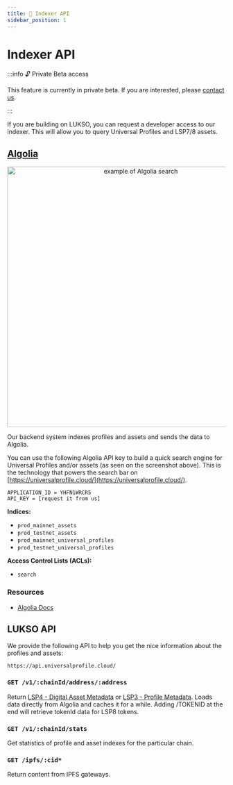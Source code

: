 ```yaml
---
title: 📑 Indexer API
sidebar_position: 1
---
```


# Indexer API

:::info 🔓 Private Beta access

This feature is currently in private beta. If you are interested, please [contact us](https://forms.gle/rhWA25m3jjuPNPva9).

:::

If you are building on LUKSO, you can request a developer access to our indexer. This will allow you to query Universal Profiles and LSP7/8 assets.

## [Algolia](https://www.algolia.com/)

<p align="center">
<img src="/img/tools/algolia_example.png" height="600px" alt="example of Algolia search"/>
</p>

Our backend system indexes profiles and assets and sends the data to Algolia.

You can use the following Algolia API key to build a quick search engine for Universal Profiles and/or assets (as seen on the screenshot above). This is the technology that powers the search bar on [https://universalprofile.cloud/](https://universalprofile.cloud/).

```
APPLICATION_ID = YHFN1WRCR5
API_KEY = [request it from us]
```

**Indices:**

- `prod_mainnet_assets`
- `prod_testnet_assets`
- `prod_mainnet_universal_profiles`
- `prod_testnet_universal_profiles`

**Access Control Lists (ACLs):**

- `search`

### Resources

- [Algolia Docs](https://www.algolia.com/doc/)

## LUKSO API

We provide the following API to help you get the nice information about the profiles and assets:

```
https://api.universalprofile.cloud/
```

### `GET /v1/:chainId/address/:address`

Return [LSP4 - Digital Asset Metadata](https://docs.lukso.tech/standards/tokens/LSP4-Digital-Asset-Metadata/) or [LSP3 - Profile Metadata](https://docs.lukso.tech/standards/metadata/lsp3-profile-metadata). Loads data directly from Algolia and caches it for a while. Adding /TOKENID at the end will retrieve tokenId data for LSP8 tokens.

### `GET /v1/:chainId/stats`

Get statistics of profile and asset indexes for the particular chain.

### `GET /ipfs/:cid*`

Return content from IPFS gateways.
